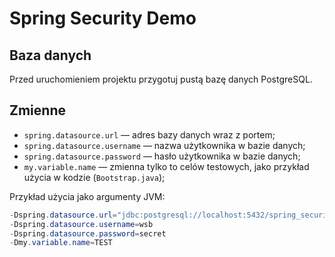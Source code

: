 # Spring Security Demo

## Baza danych

Przed uruchomieniem projektu przygotuj pustą bazę danych PostgreSQL.

## Zmienne

- `spring.datasource.url` — adres bazy danych wraz z portem;
- `spring.datasource.username` — nazwa użytkownika w bazie danych;
- `spring.datasource.password` — hasło użytkownika w bazie danych;
- `my.variable.name` — zmienna tylko to celów testowych, jako przykład użycia w kodzie (`Bootstrap.java`);

Przykład użycia jako argumenty JVM:

```java
-Dspring.datasource.url="jdbc:postgresql://localhost:5432/spring_security_demo" 
-Dspring.datasource.username=wsb
-Dspring.datasource.password=secret
-Dmy.variable.name=TEST
```
